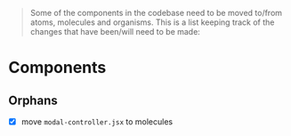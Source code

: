 > Some of the components in the codebase need to be moved to/from atoms, molecules and organisms. This is a list keeping track of the changes that have been/will need to be made:

# Components

## Orphans
- [x] move `modal-controller.jsx` to molecules

